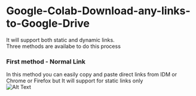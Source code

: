 # Google-Colab-Download-any-links-to-Google-Drive
It will support both static and dynamic links.<br>
Three methods are availabe to do this process

### First method - Normal Link
In this method you can easily copy and paste direct links from IDM or Chrome or Firefox but It will support for static links only<br>
![Alt Text](https://i.ibb.co/vLj1bXR/Normal-link-download-using-IDM.gif)


